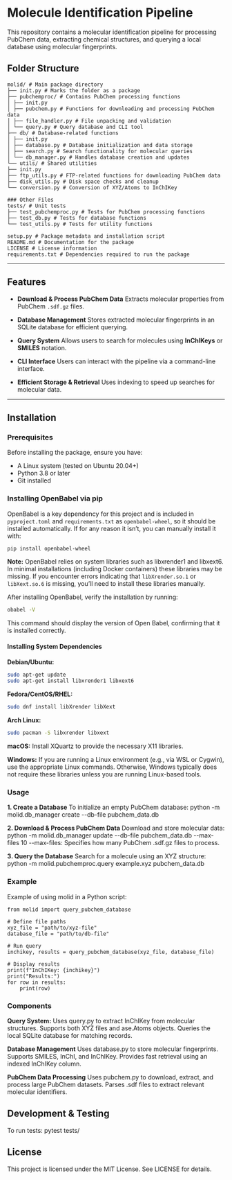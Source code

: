 # Molecule Identification Pipeline

This repository contains a molecular identification pipeline for processing PubChem data, extracting chemical structures, and querying a local database using molecular fingerprints.

## Folder Structure
```
molid/ # Main package directory
├── init.py # Marks the folder as a package
├── pubchemproc/ # Contains PubChem processing functions
│ ├── init.py
│ ├── pubchem.py # Functions for downloading and processing PubChem data
│ ├── file_handler.py # File unpacking and validation
│ └── query.py # Query database and CLI tool
├── db/ # Database-related functions
│ ├── init.py
│ ├── database.py # Database initialization and data storage
│ ├── search.py # Search functionality for molecular queries
│ └── db_manager.py # Handles database creation and updates
└── utils/ # Shared utilities
├── init.py
├── ftp_utils.py # FTP-related functions for downloading PubChem data
├── disk_utils.py # Disk space checks and cleanup
└── conversion.py # Conversion of XYZ/Atoms to InChIKey

### Other Files
tests/ # Unit tests
├── test_pubchemproc.py # Tests for PubChem processing functions
├── test_db.py # Tests for database functions
└── test_utils.py # Tests for utility functions

setup.py # Package metadata and installation script
README.md # Documentation for the package
LICENSE # License information
requirements.txt # Dependencies required to run the package
```
---

## Features

- **Download & Process PubChem Data**
  Extracts molecular properties from PubChem `.sdf.gz` files.

- **Database Management**
  Stores extracted molecular fingerprints in an SQLite database for efficient querying.

- **Query System**
  Allows users to search for molecules using **InChIKeys** or **SMILES** notation.

- **CLI Interface**
  Users can interact with the pipeline via a command-line interface.

- **Efficient Storage & Retrieval**
  Uses indexing to speed up searches for molecular data.

---

## Installation

### Prerequisites
Before installing the package, ensure you have:
- A Linux system (tested on Ubuntu 20.04+)
- Python 3.8 or later
- Git installed

### Installing OpenBabel via pip
OpenBabel is a key dependency for this project and is included in `pyproject.toml` and `requirements.txt` as `openbabel-wheel`, so it should be installed automatically. If for any reason it isn’t, you can manually install it with:
```sh
pip install openbabel-wheel
```
**Note:**
OpenBabel relies on system libraries such as libxrender1 and libxext6. In minimal installations (including Docker containers) these libraries may be missing. If you encounter errors indicating that `libXrender.so.1` or `libXext.so.6` is missing, you’ll need to install these libraries manually.

After installing OpenBabel, verify the installation by running:

```sh
obabel -V
```
This command should display the version of Open Babel, confirming that it is installed correctly.

#### Installing System Dependencies

**Debian/Ubuntu:**
```sh
sudo apt-get update
sudo apt-get install libxrender1 libxext6
```

**Fedora/CentOS/RHEL:**
```sh
sudo dnf install libXrender libXext
```

**Arch Linux:**
```sh
sudo pacman -S libxrender libxext
```

**macOS:**
Install XQuartz to provide the necessary X11 libraries.

**Windows:**
If you are running a Linux environment (e.g., via WSL or Cygwin), use the appropriate Linux commands. Otherwise, Windows typically does not require these libraries unless you are running Linux-based tools.


### Usage

**1️. Create a Database**
To initialize an empty PubChem database:
python -m molid.db_manager create --db-file pubchem_data.db

**2️. Download & Process PubChem Data**
Download and store molecular data:
python -m molid.db_manager update --db-file pubchem_data.db --max-files 10
    --max-files: Specifies how many PubChem .sdf.gz files to process.

**3️. Query the Database**
Search for a molecule using an XYZ structure:
python -m molid.pubchemproc.query example.xyz pubchem_data.db

### Example
Example of using molid in a Python script:
```
from molid import query_pubchem_database

# Define file paths
xyz_file = "path/to/xyz-file"
database_file = "path/to/db-file"

# Run query
inchikey, results = query_pubchem_database(xyz_file, database_file)

# Display results
print(f"InChIKey: {inchikey}")
print("Results:")
for row in results:
    print(row)

```

### Components

**Query System:**
    Uses query.py to extract InChIKey from molecular structures.
    Supports both XYZ files and ase.Atoms objects.
    Queries the local SQLite database for matching records.

**Database Management**
Uses database.py to store molecular fingerprints.
Supports SMILES, InChI, and InChIKey.
Provides fast retrieval using an indexed InChIKey column.

**PubChem Data Processing**
    Uses pubchem.py to download, extract, and process large PubChem datasets.
    Parses .sdf files to extract relevant molecular identifiers.

## Development & Testing

To run tests:
pytest tests/

## License
This project is licensed under the MIT License. See LICENSE for details.
